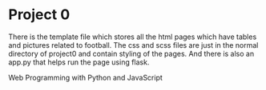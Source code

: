 # Project 0
There is the template file which stores all the html pages which have tables and pictures related to football. The css and scss files are just in the normal directory of project0 and contain styling of the pages. And there is also an app.py that helps run the page using flask.

Web Programming with Python and JavaScript
